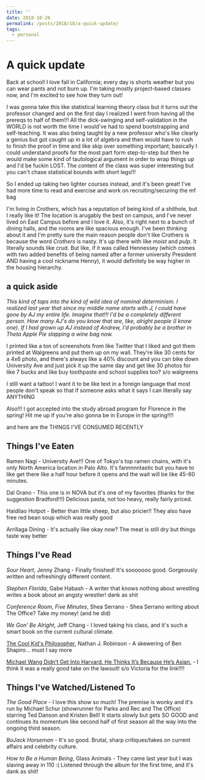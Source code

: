 ```yaml
---
title: ''
date: 2018-10-26
permalink: /posts/2018/10/a-quick-update/
tags:
  - personal
---
```


# A quick update

Back at school! I love fall in California; every day is shorts weather but you can wear pants and not burn up. I'm taking mostly project-based classes now, and I'm excited to see how they turn out! 

I was gonna take this like statistical learning theory class but it turns out the professor changed and on the first day I realized I went from having all the prereqs to half of them!!! All the dick-swinging and self-validation in the WORLD is not worth the time I would've had to spend bootstrapping and self-teaching. It was also being taught by a new professor who's like clearly a genius but got caught up in a lot of algebra and then would have to rush to finish the proof in time and like skip over something important; basically I could understand proofs for the most part form step-to-step but then he would make some kind of tautological argument in order to wrap things up and I'd be fuckin LOST. The content of the class was super interesting but you can't chase statistical bounds with short legs!!!

So I ended up taking two lighter courses instead, and it's been great! I've had more time to read and exercise and work on recruiting/securing the mf bag

I'm living in Crothers, which has a reputation of being kind of a shithole, but I really like it! The location is arugably the best on campus, and I've never lived on East Campus before and I love it. Also, it's right next to a bunch of dining halls, and the rooms are like spacious enough. I've been thinking about it and I'm pretty sure the main reason people don't like Crothers is because the word *Crothers* is nasty. It's up there with like *moist* and *pulp*. It literally sounds like crud. But like, if it was called Hennessey (which comes with two added benefits of being named after a former university President AND having a cool nickname Henny), it would definitely be way higher in the housing hierarchy. 

## a quick aside

*This kind of taps into the kind of wild idea of nominal determinism. I realized last year that since my middle name starts with J, I could have gone by AJ my entire life. Imagine that!!! I'd be a completely different person. How many AJ's do you know that are, like, alright people (I know one). If I had grown up AJ instead of Andrew, I'd probably be a brother in Theta Apple Pie slapping a wine bag now.*

I printed like a ton of screenshots from like Twitter that I liked and got them printed at Walgreens and put them up on my wall. They're like 30 cents for a 4x6 photo, and there's always like a 40% discount and you can bike down University Ave and just pick it up the same day and get like 30 photos for like 7 bucks and like buy toothpaste and school supplies too? s/o walgreens

I still want a tattoo! I want it to be like text in a foreign language that most people don't speak so that if someone asks what it says I can literally say ANYTHING

Also!!! I got accepted into the study abroad program for Florence in the spring! Hit me up if you're also gonna be in Europe in the spring!!!!

and here are the THINGS I'VE CONSUMED RECENTLY

## Things I've Eaten

Ramen Nagi - University Ave!!! One of Tokyo's top ramen chains, with it's only North America location in Palo Alto. It's fannnnntastic but you have to like get there like a half hour before it opens and the wait will be like 45-60 minutes.

Dal Grano - This one is in NOVA but it's one of my favorites (thanks for the suggestion Bradford!!!) Delicious pasta, not too heavy, really fairly priced. 

Haidilao Hotpot - Better than little sheep, but also pricier!! They also have free red bean soup which was really good

Arrillaga Dining - It's actually like okay now? The meat is still dry but things taste way better

## Things I've Read

*Sour Heart*, Jenny Zhang - Finally finished! It's sooooooo good. Gorgeously written and refreshingly different content.

*Stephen Florida*, Gabe Habash - A writer that knows nothing about wrestling writes a book about an angsty wrestler! dank as shit

*Conference Room, Five Minutes*, Shea Serrano - Shea Serrano writing about The Office? Take my money! (and he did)

*We Gon' Be Alright*, Jeff Chang - I loved taking his class, and it's such a smart book on the current cultural climate.

[The Cool Kid's Philosopher](https://static.currentaffairs.org/2017/12/the-cool-kids-philosopher), Nathan J. Robinson - A skewering of Ben Shapiro... must I say more

[Michael Wang Didn’t Get Into Harvard. He Thinks It’s Because He’s Asian.](https://www.buzzfeednews.com/article/estherwang/chinese-americans-harvard-affirmative-action-asian-americans?fbclid=IwAR2YKDhw8JUJ4UTaolZtN3_TiBTcZNmRZVwXcxRUsAu0UApjnkSBsP4-5Wo) - I think it was a really good take on the lawsuit! s/o Victoria for the link!!!!

## Things I've Watched/Listened To

*The Good Place* - I love this show so much! The premise is wonky and it's run by Michael Schur (showrunner for Parks and Rec and The Office) starring Ted Danson and Kristen Bell! It starts slowly but gets SO GOOD and continues its momentum like second half of first season all the way into the ongoing third season.

*BoJack Horseman* - It's so good. Brutal, sharp critiques/takes on current affairs and celebrity culture. 

*How to Be a Human Being*, Glass Animals - They came last year but I was slaving away in 110 :( Listened through the album for the first time, and it's dank as shit!






